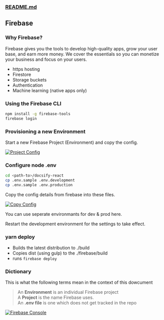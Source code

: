 ### [README.md](../README.md)

## Firebase

### Why Firebase?

Firebase gives you the tools to develop high-quality apps, grow your user base, and earn more money. We cover the essentials so you can monetize your business and focus on your users.

- https hosting
- Firestore
- Storage buckets
- Authentication
- Machine learning (native apps only)

### Using the Firebase CLI

```bash
npm install -g firebase-tools
firebase login
```

### Provisioning a new Environment

Start a new Firebase Project (Environment) and copy the config.

[![Project Config](https://firebasestorage.googleapis.com/v0/b/docsify-react.appspot.com/o/firebase_config.jpg?alt=media&token=a215b1e3-fdf0-4045-bfe8-8960e6a1f51b)](https://console.firebase.google.com)

### Configure node .env

```bash
cd <path-to>/docsify-react
cp .env.sample .env.development
cp .env.sample .env.production
```

Copy the config details from firebase into these files.

[![Copy Config](https://firebasestorage.googleapis.com/v0/b/docsify-react.appspot.com/o/env_file.jpg?alt=media&token=94dcf2a9-f8c2-40b4-9ba9-c6580a2d51fe)](https://console.firebase.google.com)


You can use seperate environmants for dev & prod here.

Restart the development environment for the settings to take effect.


### yarn deploy

- Builds the latest distribution to ./build
- Copies dist (using gulp) to the ./firebase/build
- runs `firebase deploy`

### Dictionary

This is what the following terms mean in the context of this dowcument
> An __Environment__ is an individual Firebase project  
A __Project__ is the name Firebase uses.  
An __.env file__ is one which does not get tracked in the repo

[![Firebase Console](https://firebasestorage.googleapis.com/v0/b/docsify-react.appspot.com/o/firebase.png?alt=media&token=f886eb14-2051-4b87-8286-ef804fe6ffa4)](https://console.firebase.google.com)